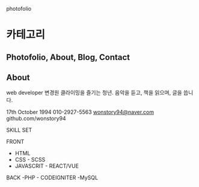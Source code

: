 photofolio
# 카테고리
## Photofolio, About, Blog, Contact

## About 
web developer
변경원
클라이밍을 즐기는 청년. 음악을 듣고, 책을 읽으며, 글을 씁니다.

17th October 1994
010-2927-5563
wonstory94@naver.com    
github.com/wonstory94

SKILL SET

FRONT
- HTML
- CSS - SCSS
- JAVASCRIT - REACT/VUE

BACK
-PHP - CODEIGNITER
-MySQL 